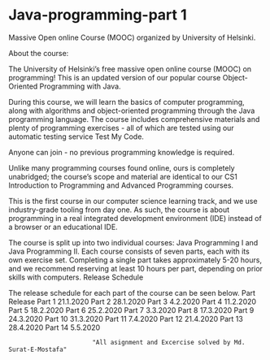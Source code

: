 # Java-programming-part 1
Massive Open online Course (MOOC) organized by University of Helsinki.



About the course:

The University of Helsinki’s free massive open online course (MOOC) on programming! This is an updated version of our popular course Object-Oriented Programming with Java.

During this course, we will learn the basics of computer programming, along with algorithms and object-oriented programming through the Java programming language. 
The course includes comprehensive materials and plenty of programming exercises - all of which are tested using our automatic testing service Test My Code.

Anyone can join - no previous programming knowledge is required.

Unlike many programming courses found online, ours is completely unabridged; the course’s scope and material are identical to our CS1 Introduction to Programming and Advanced Programming courses.

This is the first course in our computer science learning track, and we use industry-grade tooling from day one. 
As such, the course is about programming in a real integrated development environment (IDE) instead of a browser or an educational IDE.



The course is split up into two individual courses: Java Programming I and Java Programming II. Each course consists of seven parts, each with its own exercise set. Completing a single part takes approximately 5-20 hours, and we recommend reserving at least 10 hours per part, depending on prior skills with computers.
Release Schedule

The release schedule for each part of the course can be seen below.
Part 	Release
Part 1 	21.1.2020
Part 2 	28.1.2020
Part 3 	4.2.2020
Part 4 	11.2.2020
Part 5 	18.2.2020
Part 6 	25.2.2020
Part 7 	3.3.2020
Part 8 	17.3.2020
Part 9 	24.3.2020
Part 10 	31.3.2020
Part 11 	7.4.2020
Part 12 	21.4.2020
Part 13 	28.4.2020
Part 14 	5.5.2020


                           "All asignment and Excercise solved by Md. Surat-E-Mostafa"

